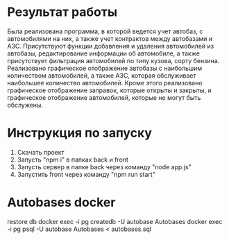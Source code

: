 # Результат работы
Была реализована программа, в которой ведется учет автобаз, с автомобилями на них, а также учет контрактов между автобазами и АЗС. Присутствуют функции добавления и удаления автомобилей из автобазы, редактирование информации об автомобиле, а также присутствует фильтрация автомобилей по типу кузова, сорту бензина. Реализовано графическое отображение автобазы с наибольшим количеством автомобилей, а также АЗС, которая обслуживает наибольшее количество автомобилей. Кроме этого реализовано графическое отображение заправок, которые открыты и закрыты, и графическое отображение автомобилей, которые не могут быть обслужены.

# Инструкция по запуску
1. Скачать проект
2. Запусть "npm i" в папках back и front
3. Запусть сервер в папке back через команду "node app.js"
4. Запустить front через команду "npm run start"

# Autobases docker
restore db
docker exec -i pg createdb -U autobase Autobases
docker exec -i pg psql -U autobase Autobases < autobases.sql
